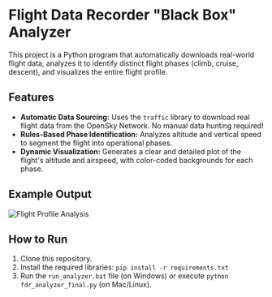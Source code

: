 # Flight Data Recorder "Black Box" Analyzer

This project is a Python program that automatically downloads real-world flight data, analyzes it to identify distinct flight phases (climb, cruise, descent), and visualizes the entire flight profile.

## Features
- **Automatic Data Sourcing:** Uses the `traffic` library to download real flight data from the OpenSky Network. No manual data hunting required!
- **Rules-Based Phase Identification:** Analyzes altitude and vertical speed to segment the flight into operational phases.
- **Dynamic Visualization:** Generates a clear and detailed plot of the flight's altitude and airspeed, with color-coded backgrounds for each phase.

## Example Output
![Flight Profile Analysis](https://i.imgur.com/Uu3VbSr.png)


## How to Run
1.  Clone this repository.
2.  Install the required libraries: `pip install -r requirements.txt`
3.  Run the `run_analyzer.bat` file (on Windows) or execute `python fdr_analyzer_final.py` (on Mac/Linux).
